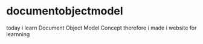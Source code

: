 # documentobjectmodel
today i learn Document Object Model Concept therefore i made i website for learnning
